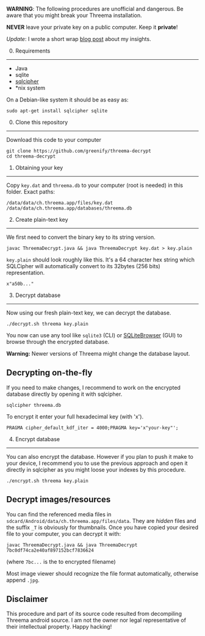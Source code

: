 __WARNING__: The following procedures are unofficial and dangerous.
Be aware that you might break your Threema installation. 

__NEVER__ leave your private key on a public computer. Keep it __private__!

_Update_: I wrote a short wrap [blog post](https://seb.wilzba.ch/b/2016/02/decrypting-threema/) 
about my insights.

0) Requirements
---------------

* Java
* sqlite
* [sqlcipher](https://www.zetetic.net/sqlcipher/)
* *nix system

On a Debian-like system it should be as easy as:

```
sudo apt-get install sqlcipher sqlite
```

0) Clone this repository
------------------------

Download this code to your computer

```
git clone https://github.com/greenify/threema-decrypt
cd threema-decrypt
```

1) Obtaining your key
---------------------

Copy `key.dat` and `threema.db` to your computer (root is needed) in this folder.
Exact paths:

```
/data/data/ch.threema.app/files/key.dat
/data/data/ch.threema.app/databases/threema.db
```

2) Create plain-text key
------------------------

We first need to convert the binary key to its string version.

```
javac ThreemaDecrypt.java && java ThreemaDecrypt key.dat > key.plain
```

`key.plain` should look roughly like this. It's a 64 character hex string which
SQLCipher will automatically convert to its 32bytes (256 bits) representation.

```
x"a50b..."
```

3) Decrypt database
-------------------

Now using our fresh plain-text key, we can decrypt the database.

```
./decrypt.sh threema key.plain
```

You now can use any tool like `sqlite3` (CLI) or [SQLiteBrowser](http://sqlitebrowser.org/) (GUI)
to browse through the encrypted database.

__Warning:__ Newer versions of Threema might change the database layout.

Decrypting on-the-fly
---------------------

If you need to make changes, I recommend to work on the encrypted database directly
by opening it with sqlcipher.

```
sqlcipher threema.db
```

To encrypt it enter your full hexadecimal key (with 'x').

```
PRAGMA cipher_default_kdf_iter = 4000;PRAGMA key='x"your-key"';
```


4) Encrypt database
-------------------

You can also encrypt the database. However if you plan to push it make to your
device, I recommend you to use the previous approach and open it directly in
sqlcipher as you might loose your indexes by this procedure.

```
./encrypt.sh threema key.plain
```

Decrypt images/resources
------------------------

You can find the referenced media files in `sdcard/Android/data/ch.threema.app/files/data`.
They are _hidden_ files and the suffix `_T` is obviously for thumbnails.
Once you have copied your desired file to your computer, you can decrypt it with:

```
javac ThreemaDecrypt.java && java ThreemaDecrypt 7bc0df74ca2e40af897152bcf7836624    
```

(where `7bc...` is the to encrypted filename)

Most image viewer should recognize the file format automatically, otherwise
append `.jpg`.

Disclaimer
----------

This procedure and part of its source code resulted from decompiling Threema 
android source. I am not the owner nor legal representative of their intellectual property.
Happy hacking!

